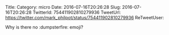 Title: 
Category: micro
Date: 2016-07-16T20:26:28
Slug: 2016-07-16T20:26:28
TwitterId: 754411902810279936
TweetUrl: https://twitter.com/mark_philpot/status/754411902810279936
ReTweetUser: 

Why is there no :dumpsterfire: emoji?